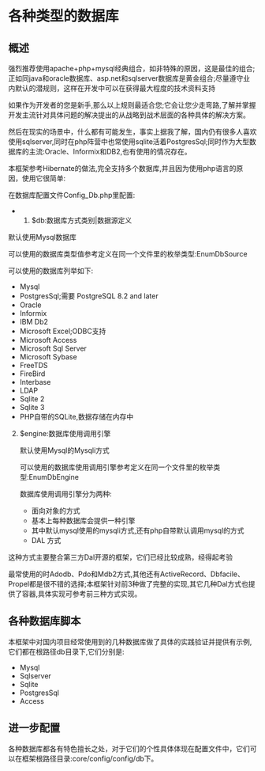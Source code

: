 # 各种类型的数据库

## 概述

强烈推荐使用apache+php+mysql经典组合，如非特殊的原因，这是最佳的组合;正如同java和oracle数据库、asp.net和sqlserver数据库是黄金组合;尽量遵守业内默认的潜规则，这样在开发中可以在获得最大程度的技术资料支持

如果作为开发者的您是新手,那么以上规则最适合您;它会让您少走弯路,了解并掌握开发主流针对具体问题的解决提出的从战略到战术层面的各种具体的解决方案。

然后在现实的场景中，什么都有可能发生，事实上据我了解，国内仍有很多人喜欢使用sqlserver,同时在php阵营中也常使用sqlite活着PostgresSql;同时作为大型数据库的主流:Oracle、Informix和DB2,也有使用的情况存在。

本框架参考Hibernate的做法,完全支持多个数据库,并且因为使用php语言的原因，使用它很简单:

在数据库配置文件Config_Db.php里配置:

- 1. $db:数据库方式类别|数据源定义

默认使用Mysql数据库

可以使用的数据库类型值参考定义在同一个文件里的枚举类型:EnumDbSource

可以使用的数据库列举如下:

  * Mysql
  * PostgresSql;需要 PostgreSQL 8.2 and later
  * Oracle
  * Informix
  * IBM Db2
  * Microsoft Excel;ODBC支持
  * Microsoft Access
  * Microsoft Sql Server
  * Microsoft Sybase
  * FreeTDS
  * FireBird
  * Interbase
  * LDAP
  * Sqlite 2
  * Sqlite 3
  * PHP自带的SQLite,数据存储在内存中

2. $engine:数据库使用调用引擎

    默认使用Mysql的Mysqli方式

    可以使用的数据库使用调用引擎参考定义在同一个文件里的枚举类型:EnumDbEngine

    数据库使用调用引擎分为两种:

    * 面向对象的方式

    - 基本上每种数据库会提供一种引擎
    - 其中默认mysql使用的mysqli方式,还有php自带默认调用mysql的方式

    * DAL 方式

这种方式主要整合第三方Dal开源的框架，它们已经比较成熟，经得起考验

最常使用的时Adodb、Pdo和Mdb2方式,其他还有ActiveRecord、Dbfacile、Propel都是很不错的选择;本框架针对前3种做了完整的实现,其它几种Dal方式也提供了容器,具体实现可参考前三种方式实现。

## 各种数据库脚本

本框架中对国内项目经常使用到的几种数据库做了具体的实践验证并提供有示例,它们都在根路径db目录下,它们分别是:

  * Mysql
  * Sqlserver
  * Sqlite
  * PostgresSql
  * Access

## 进一步配置

各种数据库都各有特色擅长之处，对于它们的个性具体体现在配置文件中，它们可以在框架根路径目录:core/config/config/db下。
